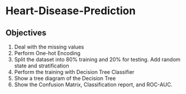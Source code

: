 # Heart-Disease-Prediction
## Objectives

1. Deal with the missing values
2. Perform One-hot Encoding
3. Split the dataset into 80% training and 20% for testing. Add random state and stratification
4. Perform the training with Decision Tree Classifier
5. Show a tree diagram of the Decision Tree
6. Show the Confusion Matrix, Classification report, and ROC-AUC.
